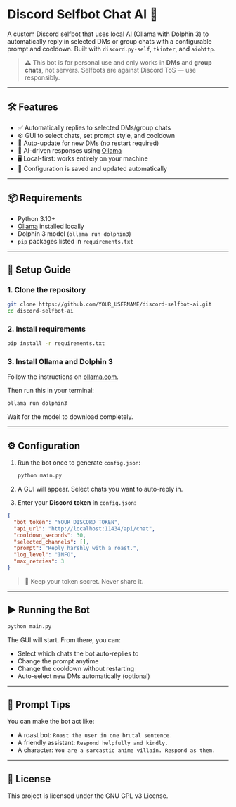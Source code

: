 
# Discord Selfbot Chat AI 🤖

A custom Discord selfbot that uses local AI (Ollama with Dolphin 3) to automatically reply in selected DMs or group chats with a configurable prompt and cooldown. Built with `discord.py-self`, `tkinter`, and `aiohttp`.

> ⚠️ This bot is for personal use and only works in **DMs** and **group chats**, not servers. Selfbots are against Discord ToS — use responsibly.

---

## 🛠 Features

- ✅ Automatically replies to selected DMs/group chats
- ⚙️ GUI to select chats, set prompt style, and cooldown
- 🔁 Auto-update for new DMs (no restart required)
- 🧠 AI-driven responses using [Ollama](https://ollama.com/)
- 🖥️ Local-first: works entirely on your machine
- 💾 Configuration is saved and updated automatically

---

## 📦 Requirements

- Python 3.10+
- [Ollama](https://ollama.com/) installed locally
- Dolphin 3 model (`ollama run dolphin3`)
- `pip` packages listed in `requirements.txt`

---

## 🚀 Setup Guide

### 1. Clone the repository

```bash
git clone https://github.com/YOUR_USERNAME/discord-selfbot-ai.git
cd discord-selfbot-ai
```

### 2. Install requirements

```bash
pip install -r requirements.txt
```

### 3. Install Ollama and Dolphin 3

Follow the instructions on [ollama.com](https://ollama.com/download).

Then run this in your terminal:

```bash
ollama run dolphin3
```

Wait for the model to download completely.

---

## ⚙️ Configuration

1. Run the bot once to generate `config.json`:
    ```bash
    python main.py
    ```

2. A GUI will appear. Select chats you want to auto-reply in.

3. Enter your **Discord token** in `config.json`:
```json
{
  "bot_token": "YOUR_DISCORD_TOKEN",
  "api_url": "http://localhost:11434/api/chat",
  "cooldown_seconds": 30,
  "selected_channels": [],
  "prompt": "Reply harshly with a roast.",
  "log_level": "INFO",
  "max_retries": 3
}
```

> 🔐 Keep your token secret. Never share it.

---

## ▶️ Running the Bot

```bash
python main.py
```

The GUI will start. From there, you can:
- Select which chats the bot auto-replies to
- Change the prompt anytime
- Change the cooldown without restarting
- Auto-select new DMs automatically (optional)

---

## 🧠 Prompt Tips

You can make the bot act like:
- A roast bot: `Roast the user in one brutal sentence.`
- A friendly assistant: `Respond helpfully and kindly.`
- A character: `You are a sarcastic anime villain. Respond as them.`

---

## 📄 License

This project is licensed under the GNU GPL v3 License.
